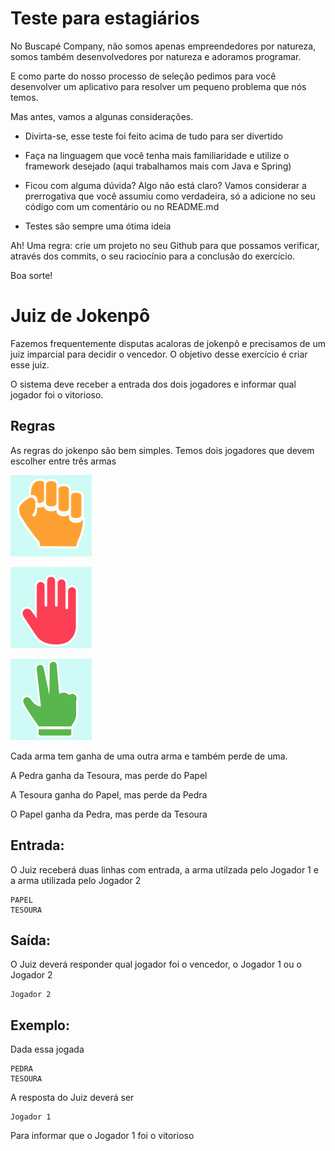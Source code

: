 # Teste para estagiários


No Buscapé Company, não somos apenas empreendedores por natureza, somos também desenvolvedores por natureza
e adoramos programar.

E como parte do nosso processo de seleção pedimos para você desenvolver um aplicativo para resolver um pequeno problema que
nós temos.


Mas antes, vamos a algunas considerações.

* Divirta-se, esse teste foi feito acima de tudo para ser divertido

* Faça na linguagem que você tenha mais familiaridade e utilize o framework desejado (aqui trabalhamos mais com Java e Spring)

* Ficou com alguma dúvida? Algo não está claro? Vamos considerar a prerrogativa que você assumiu como verdadeira, só a
 adicione no seu código com um comentário ou no README.md

* Testes são sempre uma ótima ideia

Ah! Uma regra: crie um projeto no seu Github para que possamos verificar, através dos commits, o seu raciocínio para a conclusão
do exercício.

Boa sorte!

# Juiz de Jokenpô

Fazemos frequentemente disputas acaloras de jokenpô e precisamos de um juiz imparcial para decidir o vencedor.
O objetivo desse exercício é criar esse juiz.

O sistema deve receber a entrada dos dois jogadores e informar qual jogador foi o vitorioso.

 ## Regras
 As regras do jokenpo são bem simples. Temos dois jogadores que devem escolher entre três armas

![A Pedra](/images/rock.png)

![O Papel](/images/paper.png)

![A Tesoura](/images/scissors.png)

Cada arma tem ganha de uma outra arma e também perde de uma.


A Pedra ganha da Tesoura, mas perde do Papel

A Tesoura ganha do Papel, mas perde da Pedra

O Papel ganha da Pedra, mas perde da Tesoura

## Entrada:

O Juiz receberá duas linhas com entrada, a arma utilzada pelo Jogador 1 e a arma utilizada pelo Jogador 2

```
PAPEL
TESOURA
```

## Saída:

O Juiz deverá responder qual jogador foi o vencedor, o Jogador 1 ou o Jogador 2

```
Jogador 2
```

## Exemplo:

Dada essa jogada

```
PEDRA
TESOURA
```

A resposta do Juiz deverá ser

```
Jogador 1
```

Para informar que o Jogador 1 foi o vitorioso
